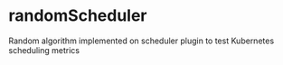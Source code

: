 # randomScheduler
Random algorithm implemented on scheduler plugin to test Kubernetes scheduling metrics
